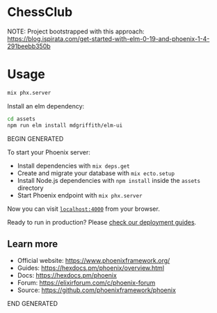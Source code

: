 # ChessClub

NOTE:
Project bootstrapped with this approach: https://blog.ispirata.com/get-started-with-elm-0-19-and-phoenix-1-4-291beebb350b

# Usage

```bash
mix phx.server
```

Install an elm dependency:

```bash
cd assets
npm run elm install mdgriffith/elm-ui
```


BEGIN GENERATED

To start your Phoenix server:

  * Install dependencies with `mix deps.get`
  * Create and migrate your database with `mix ecto.setup`
  * Install Node.js dependencies with `npm install` inside the `assets` directory
  * Start Phoenix endpoint with `mix phx.server`

Now you can visit [`localhost:4000`](http://localhost:4000) from your browser.

Ready to run in production? Please [check our deployment guides](https://hexdocs.pm/phoenix/deployment.html).

## Learn more

  * Official website: https://www.phoenixframework.org/
  * Guides: https://hexdocs.pm/phoenix/overview.html
  * Docs: https://hexdocs.pm/phoenix
  * Forum: https://elixirforum.com/c/phoenix-forum
  * Source: https://github.com/phoenixframework/phoenix

END GENERATED
